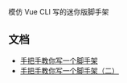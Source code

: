 模仿 Vue CLI 写的迷你版脚手架

## 文档
* [手把手教你写一个脚手架](https://github.com/woai3c/Front-end-articles/issues/22)
* [手把手教你写一个脚手架（二）](https://github.com/woai3c/Front-end-articles/issues/23)
